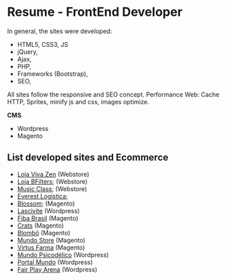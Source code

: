# Resume - FrontEnd Developer #

In general, the sites were developed:

* HTML5, CSS3, JS 
* jQuery,
* Ajax,
* PHP,
* Frameworks (Bootstrap),
* SEO, 

All sites follow the responsive and SEO concept.
Performance Web: Cache HTTP, Sprites, minify js and css, images optimize.

**CMS** 
* Wordpress 
* Magento

## List developed sites and Ecommerce ##

* [Loja Viva Zen](https://www.lojavivazen.com.br/) (Webstore)
* [Loja BFilters](https://www.lojabfilters.com.br/); (Webstore)
* [Music Class](https://www.musicclass.com.br/); (Webstore)
* [Everest Logistica](http://everestlogistica.com.br/);
* [Blossom](https://blossomedu.com.br/); (Magento)
* [Lascivite](http://www.lascivite.com.br/) (Wordpress)
* [Fiba Brasil](https://fibabrasil.com.br/) (Magento)
* [Crats](https://www.crats.com.br/) (Magento)
* [Blombô](https://blombo.com/) (Magento)
* [Mundo Store](https://mundostore.com.br/) (Magento)
* [Virtus Farma](https://www.virtusfarma.com.br/) (Magento)
* [Mundo Psicodélico](http://www.mundopsicodelico.com/) (Wordpress)
* [Portal Mundo](https://portalmundo.com.br/) (Wordpress)
* [Fair Play Arena](http://fairplayarena.com.br/) (Wordpress)
